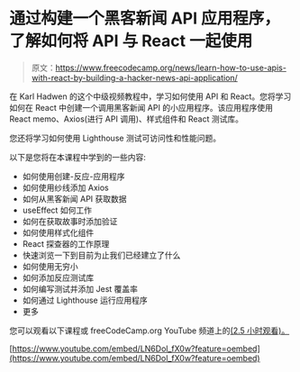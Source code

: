 # 通过构建一个黑客新闻 API 应用程序，了解如何将 API 与 React 一起使用

> 原文：<https://www.freecodecamp.org/news/learn-how-to-use-apis-with-react-by-building-a-hacker-news-api-application/>

在 Karl Hadwen 的这个中级视频教程中，学习如何使用 API 和 React。您将学习如何在 React 中创建一个调用黑客新闻 API 的小应用程序。该应用程序使用 React memo、Axios(进行 API 调用)、样式组件和 React 测试库。

您还将学习如何使用 Lighthouse 测试可访问性和性能问题。

以下是您将在本课程中学到的一些内容:

*   如何使用创建-反应-应用程序
*   如何使用纱线添加 Axios
*   如何从黑客新闻 API 获取数据
*   useEffect 如何工作
*   如何在获取故事时添加验证
*   如何使用样式化组件
*   React 探查器的工作原理
*   快速浏览一下到目前为止我们已经建立了什么
*   如何使用无穷小
*   如何添加反应测试库
*   如何编写测试并添加 Jest 覆盖率
*   如何通过 Lighthouse 运行应用程序
*   更多

您可以观看以下课程或 freeCodeCamp.org YouTube 频道上的[(2.5 小时观看)。](https://www.youtube.com/watch?v=LN6Dol_fX0w)

[https://www.youtube.com/embed/LN6Dol_fX0w?feature=oembed](https://www.youtube.com/embed/LN6Dol_fX0w?feature=oembed)